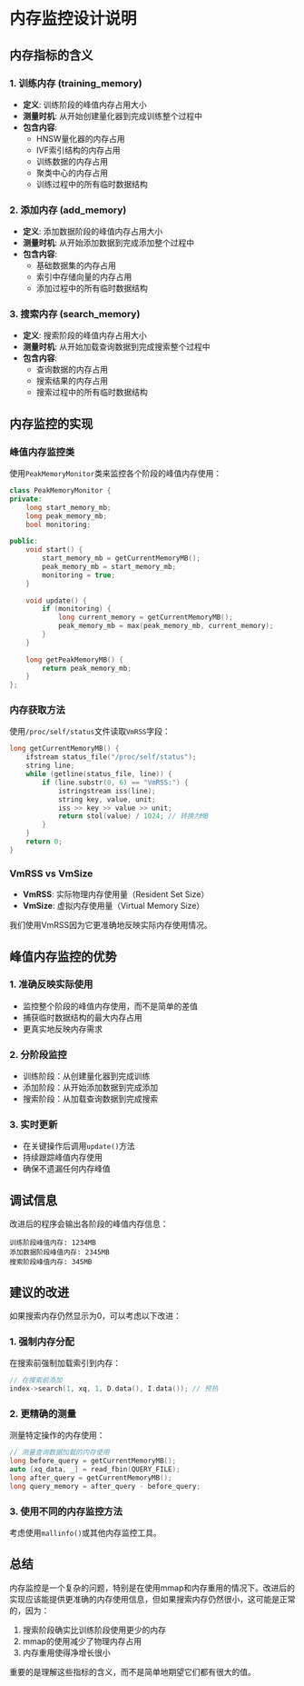# 内存监控设计说明

## 内存指标的含义

### 1. 训练内存 (training_memory)
- **定义**: 训练阶段的峰值内存占用大小
- **测量时机**: 从开始创建量化器到完成训练整个过程中
- **包含内容**: 
  - HNSW量化器的内存占用
  - IVF索引结构的内存占用
  - 训练数据的内存占用
  - 聚类中心的内存占用
  - 训练过程中的所有临时数据结构

### 2. 添加内存 (add_memory)
- **定义**: 添加数据阶段的峰值内存占用大小
- **测量时机**: 从开始添加数据到完成添加整个过程中
- **包含内容**:
  - 基础数据集的内存占用
  - 索引中存储向量的内存占用
  - 添加过程中的所有临时数据结构

### 3. 搜索内存 (search_memory)
- **定义**: 搜索阶段的峰值内存占用大小
- **测量时机**: 从开始加载查询数据到完成搜索整个过程中
- **包含内容**:
  - 查询数据的内存占用
  - 搜索结果的内存占用
  - 搜索过程中的所有临时数据结构

## 内存监控的实现

### 峰值内存监控类
使用`PeakMemoryMonitor`类来监控各个阶段的峰值内存使用：

```cpp
class PeakMemoryMonitor {
private:
    long start_memory_mb;
    long peak_memory_mb;
    bool monitoring;
    
public:
    void start() {
        start_memory_mb = getCurrentMemoryMB();
        peak_memory_mb = start_memory_mb;
        monitoring = true;
    }
    
    void update() {
        if (monitoring) {
            long current_memory = getCurrentMemoryMB();
            peak_memory_mb = max(peak_memory_mb, current_memory);
        }
    }
    
    long getPeakMemoryMB() {
        return peak_memory_mb;
    }
};
```

### 内存获取方法
使用`/proc/self/status`文件读取`VmRSS`字段：
```cpp
long getCurrentMemoryMB() {
    ifstream status_file("/proc/self/status");
    string line;
    while (getline(status_file, line)) {
        if (line.substr(0, 6) == "VmRSS:") {
            istringstream iss(line);
            string key, value, unit;
            iss >> key >> value >> unit;
            return stol(value) / 1024; // 转换为MB
        }
    }
    return 0;
}
```

### VmRSS vs VmSize
- **VmRSS**: 实际物理内存使用量（Resident Set Size）
- **VmSize**: 虚拟内存使用量（Virtual Memory Size）

我们使用VmRSS因为它更准确地反映实际内存使用情况。

## 峰值内存监控的优势

### 1. 准确反映实际使用
- 监控整个阶段的峰值内存使用，而不是简单的差值
- 捕获临时数据结构的最大内存占用
- 更真实地反映内存需求

### 2. 分阶段监控
- 训练阶段：从创建量化器到完成训练
- 添加阶段：从开始添加数据到完成添加
- 搜索阶段：从加载查询数据到完成搜索

### 3. 实时更新
- 在关键操作后调用`update()`方法
- 持续跟踪峰值内存使用
- 确保不遗漏任何内存峰值

## 调试信息

改进后的程序会输出各阶段的峰值内存信息：
```
训练阶段峰值内存: 1234MB
添加数据阶段峰值内存: 2345MB
搜索阶段峰值内存: 345MB
```

## 建议的改进

如果搜索内存仍然显示为0，可以考虑以下改进：

### 1. 强制内存分配
在搜索前强制加载索引到内存：
```cpp
// 在搜索前添加
index->search(1, xq, 1, D.data(), I.data()); // 预热
```

### 2. 更精确的测量
测量特定操作的内存使用：
```cpp
// 测量查询数据加载的内存使用
long before_query = getCurrentMemoryMB();
auto [xq_data, _] = read_fbin(QUERY_FILE);
long after_query = getCurrentMemoryMB();
long query_memory = after_query - before_query;
```

### 3. 使用不同的内存监控方法
考虑使用`mallinfo()`或其他内存监控工具。

## 总结

内存监控是一个复杂的问题，特别是在使用mmap和内存重用的情况下。改进后的实现应该能提供更准确的内存使用信息，但如果搜索内存仍然很小，这可能是正常的，因为：

1. 搜索阶段确实比训练阶段使用更少的内存
2. mmap的使用减少了物理内存占用
3. 内存重用使得净增长很小

重要的是理解这些指标的含义，而不是简单地期望它们都有很大的值。
